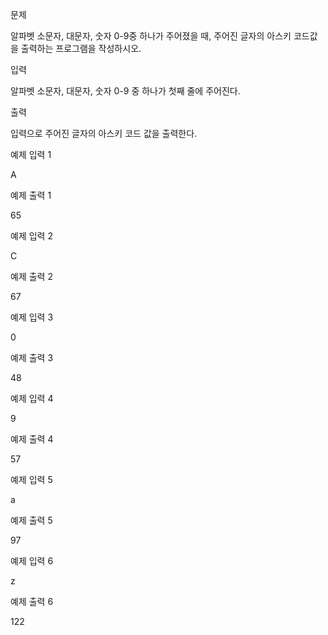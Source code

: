 문제

알파벳 소문자, 대문자, 숫자 0-9중 하나가 주어졌을 때, 주어진 글자의 아스키 코드값을 출력하는 프로그램을 작성하시오.

입력

알파벳 소문자, 대문자, 숫자 0-9 중 하나가 첫째 줄에 주어진다.

출력

입력으로 주어진 글자의 아스키 코드 값을 출력한다.

예제 입력 1

A

예제 출력 1

65

예제 입력 2

C

예제 출력 2

67

예제 입력 3

0

예제 출력 3

48

예제 입력 4

9

예제 출력 4

57

예제 입력 5

a

예제 출력 5

97

예제 입력 6

z

예제 출력 6

122
